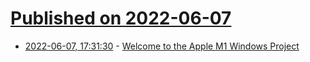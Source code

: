 # [Published on 2022-06-07](index.md)

* [2022-06-07, 17:31:30](https://news.ycombinator.com/item?id=31657591) - [Welcome to the Apple M1 Windows Project](https://amarioguy.github.io/m1windowsproject/)
